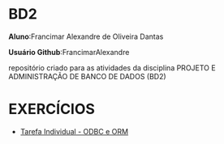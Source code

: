 # BD2
__Aluno__:Francimar Alexandre de Oliveira Dantas

__Usuário Github__:FrancimarAlexandre


repositório criado para as atividades da disciplina PROJETO E ADMINISTRAÇÃO DE BANCO DE DADOS (BD2)
# EXERCÍCIOS
   - <a href="https://github.com/FrancimarAlexandre/BD2/tree/main/tarefas/orm">Tarefa Individual - ODBC e ORM</a>
